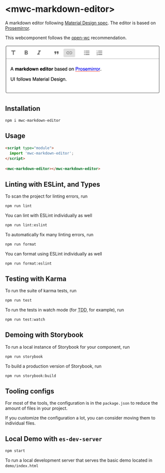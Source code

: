 # \<mwc-markdown-editor>

A markdown editor following [Material Design spec](http://material.io/). The editor is based on [Prosemirror](https://prosemirror.net/).

This webcomponent follows the [open-wc](https://github.com/open-wc/open-wc) recommendation.

![screenshot](doc/screenshot.png)

## Installation
```bash
npm i mwc-markdown-editor
```

## Usage
```html
<script type="module">
  import 'mwc-markdown-editor';
</script>

<mwc-markdown-editor></mwc-markdown-editor>
```

## Linting with ESLint, and Types
To scan the project for linting errors, run
```bash
npm run lint
```

You can lint with ESLint individually as well
```bash
npm run lint:eslint
```

To automatically fix many linting errors, run
```bash
npm run format
```

You can format using ESLint individually as well
```bash
npm run format:eslint
```

## Testing with Karma
To run the suite of karma tests, run
```bash
npm run test
```

To run the tests in watch mode (for <abbr title="test driven development">TDD</abbr>, for example), run

```bash
npm run test:watch
```

## Demoing with Storybook
To run a local instance of Storybook for your component, run
```bash
npm run storybook
```

To build a production version of Storybook, run
```bash
npm run storybook:build
```


## Tooling configs

For most of the tools, the configuration is in the `package.json` to reduce the amount of files in your project.

If you customize the configuration a lot, you can consider moving them to individual files.

## Local Demo with `es-dev-server`
```bash
npm start
```
To run a local development server that serves the basic demo located in `demo/index.html`
